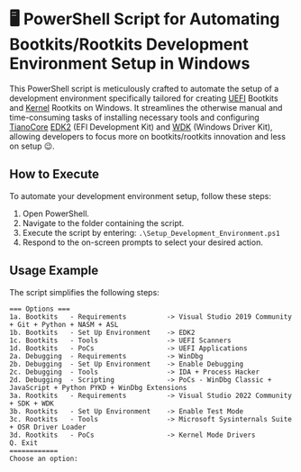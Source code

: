 # 🖥️ PowerShell Script for Automating Bootkits/Rootkits Development Environment Setup in Windows

This PowerShell script is meticulously crafted to automate the setup of a development environment specifically tailored for creating [UEFI](https://wiki.osdev.org/UEFI) Bootkits and [Kernel](https://learn.microsoft.com/en-us/windows-hardware/drivers/kernel/) Rootkits on Windows. It streamlines the otherwise manual and time-consuming tasks of installing necessary tools and configuring [TianoCore](https://www.tianocore.org/) [EDK2](https://github.com/tianocore/edk2) (EFI Development Kit) and [WDK](https://learn.microsoft.com/en-us/windows-hardware/drivers/download-the-wdk) (Windows Driver Kit), allowing developers to focus more on bootkits/rootkits innovation and less on setup 😉.

## How to Execute

To automate your development environment setup, follow these steps:

1. Open PowerShell.
2. Navigate to the folder containing the script.
3. Execute the script by entering: `.\Setup_Development_Environment.ps1`
4. Respond to the on-screen prompts to select your desired action.


## Usage Example

The script simplifies the following steps:

```
=== Options ===
1a. Bootkits   - Requirements          -> Visual Studio 2019 Community + Git + Python + NASM + ASL
1b. Bootkits   - Set Up Environment    -> EDK2
1c. Bootkits   - Tools                 -> UEFI Scanners
1d. Bootkits   - PoCs                  -> UEFI Applications
2a. Debugging  - Requirements          -> WinDbg
2b. Debugging  - Set Up Environment    -> Enable Debugging
2c. Debugging  - Tools                 -> IDA + Process Hacker
2d. Debugging  - Scripting             -> PoCs - WinDbg Classic + JavaScript + Python PYKD + WinDbg Extensions
3a. Rootkits   - Requirements          -> Visual Studio 2022 Community + SDK + WDK
3b. Rootkits   - Set Up Environment    -> Enable Test Mode
3c. Rootkits   - Tools                 -> Microsoft Sysinternals Suite + OSR Driver Loader
3d. Rootkits   - PoCs                  -> Kernel Mode Drivers
Q. Exit
============
Choose an option:
```
